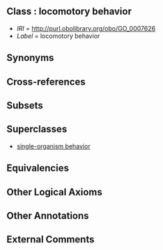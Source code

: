 
## Class : locomotory behavior

 * *IRI* = http://purl.obolibrary.org/obo/GO_0007626
 * *Label* = locomotory behavior

## Synonyms


## Cross-references


## Subsets


## Superclasses

 * [single-organism behavior](../../GO/08/GO_0044708.md)

## Equivalencies


## Other Logical Axioms


## Other Annotations


## External Comments

